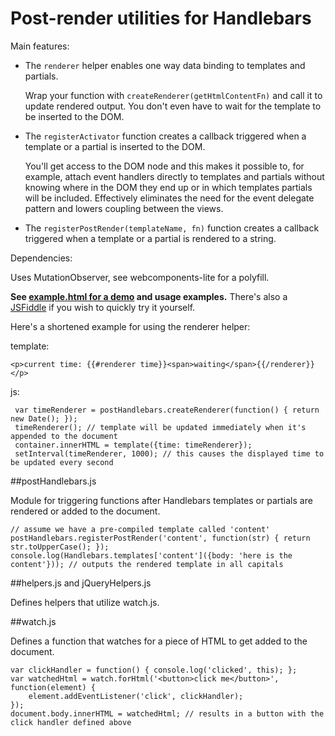 # Post-render utilities for Handlebars

Main features:

- The `renderer` helper enables one way data binding to templates and partials.

    Wrap your function with `createRenderer(getHtmlContentFn)` and call it to update rendered output. You don't even have to wait for the template to be inserted to the DOM.

- The `registerActivator` function creates a callback triggered when a template or a partial is inserted to the DOM.

    You'll get access to the DOM node and this makes it possible to, for example, attach event handlers directly to templates and partials without knowing where in the DOM they end up or in which templates partials will be included. Effectively eliminates the need for the event delegate pattern and lowers coupling between the views.

- The `registerPostRender(templateName, fn)` function creates a callback triggered when a template or a partial is rendered to a string.

Dependencies:

Uses MutationObserver, see webcomponents-lite for a polyfill.

**See [example.html for a demo](http://ekuusela.github.io/post-render-bars/example/example.html) and usage examples.** There's also a [JSFiddle](https://jsfiddle.net/ekuusela/a18fxLyo/) if you wish to quickly try it yourself.

Here's a shortened example for using the renderer helper:

template:

    <p>current time: {{#renderer time}}<span>waiting</span>{{/renderer}}</p>

js:

     var timeRenderer = postHandlebars.createRenderer(function() { return new Date(); });
     timeRenderer(); // template will be updated immediately when it's appended to the document
     container.innerHTML = template({time: timeRenderer});
     setInterval(timeRenderer, 1000); // this causes the displayed time to be updated every second

##postHandlebars.js

Module for triggering functions after Handlebars templates or partials are rendered or added to the document.

    // assume we have a pre-compiled template called 'content'
    postHandlebars.registerPostRender('content', function(str) { return str.toUpperCase(); });
    console.log(Handlebars.templates['content']({body: 'here is the content'})); // outputs the rendered template in all capitals

##helpers.js and jQueryHelpers.js

Defines helpers that utilize watch.js.

##watch.js

Defines a function that watches for a piece of HTML to get added to the document.

    var clickHandler = function() { console.log('clicked', this); };
    var watchedHtml = watch.forHtml('<button>click me</button>', function(element) {
        element.addEventListener('click', clickHandler);
    });
    document.body.innerHTML = watchedHtml; // results in a button with the click handler defined above
